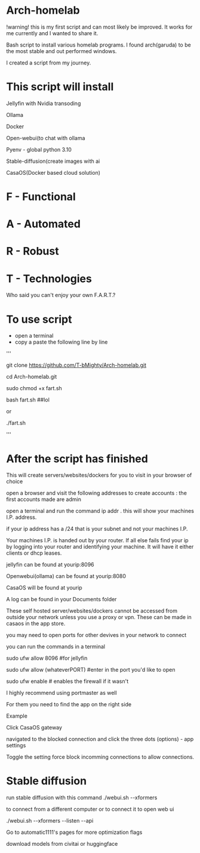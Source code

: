 # Arch-homelab
!warning! this is my first script and can most likely be improved. It works for me currently and I wanted to share it.

Bash script to install various homelab programs. I found arch(garuda) to be the most stable and out performed windows.

I created a script from my journey.

# This script will install 
Jellyfin with Nvidia transoding

Ollama

Docker

Open-webui(to chat with ollama

Pyenv - global python 3.10

Stable-diffusion(create images with ai

CasaOS(Docker based cloud solution)

# F - Functional
# A - Automated
# R - Robust
# T - Technologies

Who said you can't enjoy your own F.A.R.T.?


# To use script

- open a terminal
- copy a paste the following line by line

'''

git clone https://github.com/T-bMighty/Arch-homelab.git

cd Arch-homelab.git

sudo chmod +x fart.sh
 
bash fart.sh ##lol

or

./fart.sh

'''


# After the script has finished 
This will create servers/websites/dockers for you to visit in your browser of choice

open a browser and visit the following addresses to create accounts : the first accounts made are admin

open a terminal and run the command ip addr . this will show your machines I.P. address.

if your ip address has a /24 that is your subnet and not your machines I.P.

Your machines I.P. is handed out by your router. If all else fails find your ip by logging into your router and identifying your machine. It will have it either clients or dhcp leases. 

jellyfin can be found at yourip:8096

Openwebui(ollama) can be found at yourip:8080 

CasaOS will be found at yourip

 A log can be found in your Documents folder

 These self hosted server/websites/dockers cannot be accessed from outside your network unless you use a proxy or vpn. These can be made in casaos in the app store.

 you may need to open ports for other devives in your network to connect

 you can run the commands in a terminal

 sudo ufw allow 8096 #for jellyfin

 sudo ufw allow (whateverPORT) #enter in the port you'd like to open

 sudo ufw enable # enables the firewall if it wasn't 

 I highly recommend using portmaster as well

 For them you need to find the app on the right side

 Example

 Click CasaOS gateway 

 navigated to the blocked connection and click the three dots (options) - app settings

 Toggle the setting force block incomming connections to allow connections.

# Stable diffusion
run stable diffusion with this command 
./webui.sh --xformers

to connect from a different computer or to connect it to open web ui

./webui.sh --xformers --listen --api

Go to automatic1111's pages for more optimization flags

download models from civitai or huggingface
